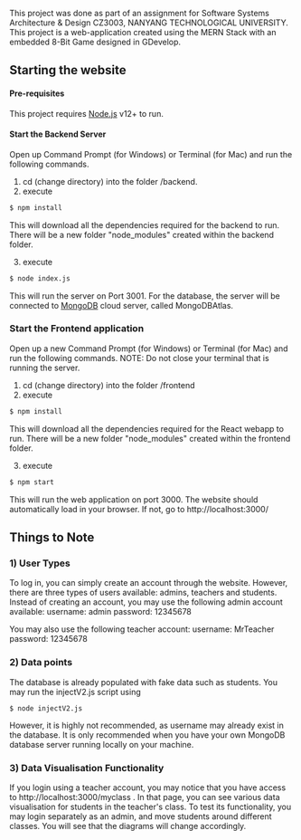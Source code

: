 This project was done as part of an assignment for Software Systems Architecture &amp; Design CZ3003, NANYANG TECHNOLOGICAL UNIVERSITY.
This project is a web-application created using the MERN Stack with an embedded 8-Bit Game designed in GDevelop.

## Starting the website

#### Pre-requisites
This project requires [Node.js](https://nodejs.org/) v12+ to run.

#### Start the Backend Server
Open up Command Prompt (for Windows) or Terminal (for Mac) and run the following commands.
1) cd (change directory) into the folder /backend.
2) execute 
```sh
$ npm install
```
This will download all the dependencies required for the backend to run. There will be a new folder "node_modules" created within the backend folder.

3) execute
```sh
$ node index.js
```
This will run the server on Port 3001. For the database, the server will be connected to [MongoDB](https://www.mongodb.com/) cloud server, called MongoDBAtlas.

### Start the Frontend application
Open up a new Command Prompt (for Windows) or Terminal (for Mac) and run the following commands. NOTE: Do not close your terminal that is running the server.
1) cd (change directory) into the folder /frontend
2) execute
```sh
$ npm install
```
This will download all the dependencies required for the React webapp to run. There will be a new folder "node_modules" created within the frontend folder.

3) execute
```sh
$ npm start
```
This will run the web application on port 3000. The website should automatically load in your browser. If not, go to http://localhost:3000/

## Things to Note

### 1) User Types
To log in, you can simply create an account through the website. However, there are three types of users available: admins, teachers and students. 
Instead of creating an account, you may use the following admin account available:
username: admin
password: 12345678

You may also use the following teacher account:
username: MrTeacher
password: 12345678

### 2) Data points
The database is already populated with fake data such as students. You may run the injectV2.js script using
```
$ node injectV2.js
```
However, it is highly not recommended, as username may already exist in the database. It is only recommended when you have your own MongoDB database server running locally on your machine.

### 3) Data Visualisation Functionality
If you login using a teacher account, you may notice that you have access to http://localhost:3000/myclass .
In that page, you can see various data visualisation for students in the teacher's class.
To test its functionality, you may login separately as an admin, and move students around different classes. You will see that the diagrams will change accordingly.
